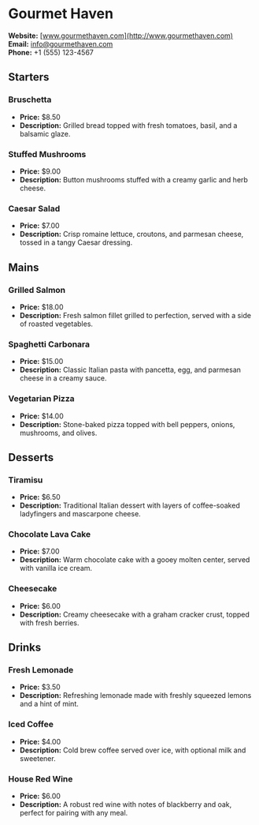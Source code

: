 # Gourmet Haven

**Website:** [www.gourmethaven.com](http://www.gourmethaven.com)  
**Email:** info@gourmethaven.com  
**Phone:** +1 (555) 123-4567  

## Starters

### Bruschetta
- **Price:** $8.50
- **Description:** Grilled bread topped with fresh tomatoes, basil, and a balsamic glaze.

### Stuffed Mushrooms
- **Price:** $9.00
- **Description:** Button mushrooms stuffed with a creamy garlic and herb cheese.

### Caesar Salad
- **Price:** $7.00
- **Description:** Crisp romaine lettuce, croutons, and parmesan cheese, tossed in a tangy Caesar dressing.

## Mains

### Grilled Salmon
- **Price:** $18.00
- **Description:** Fresh salmon fillet grilled to perfection, served with a side of roasted vegetables.

### Spaghetti Carbonara
- **Price:** $15.00
- **Description:** Classic Italian pasta with pancetta, egg, and parmesan cheese in a creamy sauce.

### Vegetarian Pizza
- **Price:** $14.00
- **Description:** Stone-baked pizza topped with bell peppers, onions, mushrooms, and olives.

## Desserts

### Tiramisu
- **Price:** $6.50
- **Description:** Traditional Italian dessert with layers of coffee-soaked ladyfingers and mascarpone cheese.

### Chocolate Lava Cake
- **Price:** $7.00
- **Description:** Warm chocolate cake with a gooey molten center, served with vanilla ice cream.

### Cheesecake
- **Price:** $6.00
- **Description:** Creamy cheesecake with a graham cracker crust, topped with fresh berries.

## Drinks

### Fresh Lemonade
- **Price:** $3.50
- **Description:** Refreshing lemonade made with freshly squeezed lemons and a hint of mint.

### Iced Coffee
- **Price:** $4.00
- **Description:** Cold brew coffee served over ice, with optional milk and sweetener.

### House Red Wine
- **Price:** $6.00
- **Description:** A robust red wine with notes of blackberry and oak, perfect for pairing with any meal.

